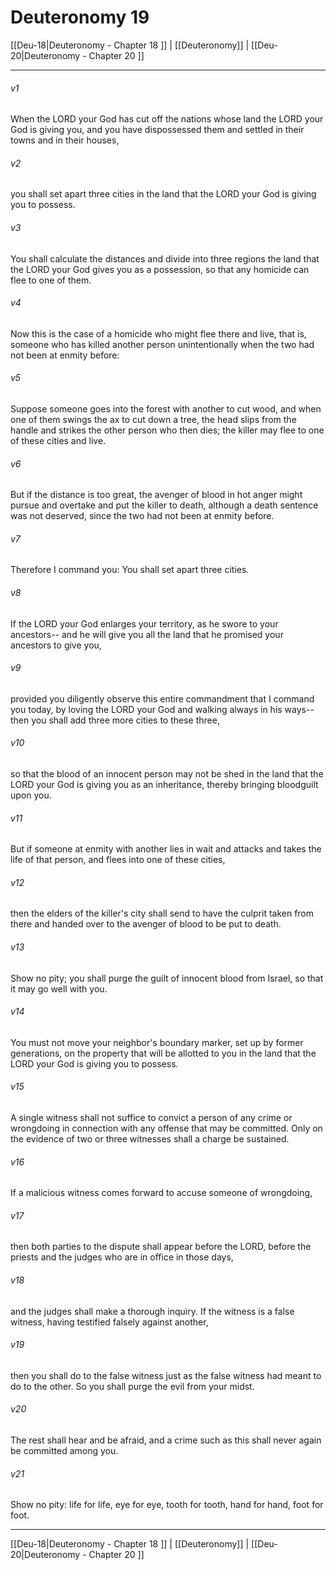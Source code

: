 # Deuteronomy 19

[[Deu-18|Deuteronomy - Chapter 18 ]] | [[Deuteronomy]] | [[Deu-20|Deuteronomy - Chapter 20 ]]
***

###### v1
When the LORD your God has cut off the nations whose land the LORD your God is giving you, and you have dispossessed them and settled in their towns and in their houses,
###### v2
you shall set apart three cities in the land that the LORD your God is giving you to possess.
###### v3
You shall calculate the distances and divide into three regions the land that the LORD your God gives you as a possession, so that any homicide can flee to one of them.
###### v4
Now this is the case of a homicide who might flee there and live, that is, someone who has killed another person unintentionally when the two had not been at enmity before:
###### v5
Suppose someone goes into the forest with another to cut wood, and when one of them swings the ax to cut down a tree, the head slips from the handle and strikes the other person who then dies; the killer may flee to one of these cities and live.
###### v6
But if the distance is too great, the avenger of blood in hot anger might pursue and overtake and put the killer to death, although a death sentence was not deserved, since the two had not been at enmity before.
###### v7
Therefore I command you: You shall set apart three cities.
###### v8
If the LORD your God enlarges your territory, as he swore to your ancestors-- and he will give you all the land that he promised your ancestors to give you,
###### v9
provided you diligently observe this entire commandment that I command you today, by loving the LORD your God and walking always in his ways-- then you shall add three more cities to these three,
###### v10
so that the blood of an innocent person may not be shed in the land that the LORD your God is giving you as an inheritance, thereby bringing bloodguilt upon you.
###### v11
But if someone at enmity with another lies in wait and attacks and takes the life of that person, and flees into one of these cities,
###### v12
then the elders of the killer's city shall send to have the culprit taken from there and handed over to the avenger of blood to be put to death.
###### v13
Show no pity; you shall purge the guilt of innocent blood from Israel, so that it may go well with you.
###### v14
You must not move your neighbor's boundary marker, set up by former generations, on the property that will be allotted to you in the land that the LORD your God is giving you to possess.
###### v15
A single witness shall not suffice to convict a person of any crime or wrongdoing in connection with any offense that may be committed. Only on the evidence of two or three witnesses shall a charge be sustained.
###### v16
If a malicious witness comes forward to accuse someone of wrongdoing,
###### v17
then both parties to the dispute shall appear before the LORD, before the priests and the judges who are in office in those days,
###### v18
and the judges shall make a thorough inquiry. If the witness is a false witness, having testified falsely against another,
###### v19
then you shall do to the false witness just as the false witness had meant to do to the other. So you shall purge the evil from your midst.
###### v20
The rest shall hear and be afraid, and a crime such as this shall never again be committed among you.
###### v21
Show no pity: life for life, eye for eye, tooth for tooth, hand for hand, foot for foot.

***

[[Deu-18|Deuteronomy - Chapter 18 ]] | [[Deuteronomy]] | [[Deu-20|Deuteronomy - Chapter 20 ]]
